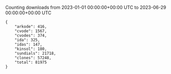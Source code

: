 
Counting downloads from 2023-01-01 00:00:00+00:00 UTC to 2023-06-29 00:00:00+00:00 UTC

```
{
    "arkode": 416,
    "cvode": 1567,
    "cvodes": 374,
    "ida": 325,
    "idas": 147,
    "kinsol": 180,
    "sundials": 21718,
    "clones": 57248,
    "total": 81975
}
```
